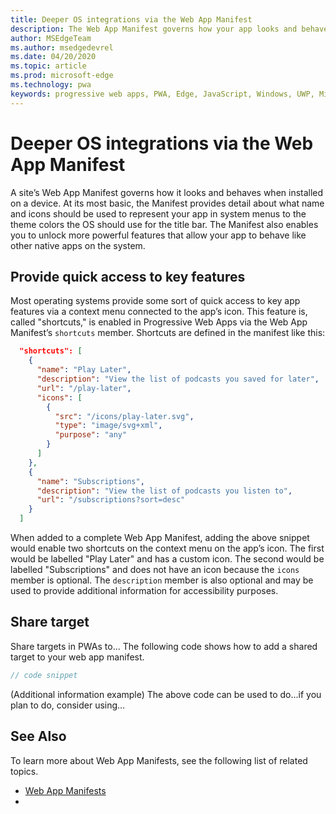 ```yaml
---
title: Deeper OS integrations via the Web App Manifest
description: The Web App Manifest governs how your app looks and behaves within the context of the Operating System.
author: MSEdgeTeam
ms.author: msedgedevrel
ms.date: 04/20/2020
ms.topic: article
ms.prod: microsoft-edge
ms.technology: pwa
keywords: progressive web apps, PWA, Edge, JavaScript, Windows, UWP, Microsoft Store
---
```


# Deeper OS integrations via the Web App Manifest

A site’s Web App Manifest governs how it looks and behaves when installed on a device. At its most basic, the Manifest provides detail about what name and icons should be used to represent your app in system menus to the theme colors the OS should use for the title bar. The Manifest also enables you to unlock more powerful features that allow your app to behave like other native apps on the system.

## Provide quick access to key features

Most operating systems provide some sort of quick access to key app features via a context menu connected to the app’s icon. This feature is, called "shortcuts," is enabled in Progressive Web Apps via the Web App Manifest’s `shortcuts` member. Shortcuts are defined in the manifest like this:

```json
  "shortcuts": [
    {
      "name": "Play Later",
      "description": "View the list of podcasts you saved for later",
      "url": "/play-later",
      "icons": [
        {
          "src": "/icons/play-later.svg",
          "type": "image/svg+xml",
          "purpose": "any"
        }
      ]
    },
    {
      "name": "Subscriptions",
      "description": "View the list of podcasts you listen to",
      "url": "/subscriptions?sort=desc"
    }
  ]
```

When added to a complete Web App Manifest, adding the above snippet would enable two shortcuts on the context menu on the app’s icon. The first would be labelled "Play Later" and has a custom icon. The second would be labelled "Subscriptions" and does not have an icon because the `icons` member is optional. The `description` member is also optional and may be used to provide additional information for accessibility purposes.

## Share target

Share targets in PWAs to... The following code shows how to add a shared target to your web app manifest. 

```js
// code snippet
```

(Additional information example)
The above code can be used to do...if you plan to do, consider using...

## See Also

To learn more about Web App Manifests, see the following list of related topics.

- [Web App Manifests](https://developer.mozilla.org/docs/Web/Manifest)
- 
